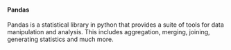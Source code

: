 #### Pandas
Pandas is a statistical library in python that provides a suite of tools for data manipulation and analysis. 
This includes aggregation, merging, joining, generating statistics and much more.

